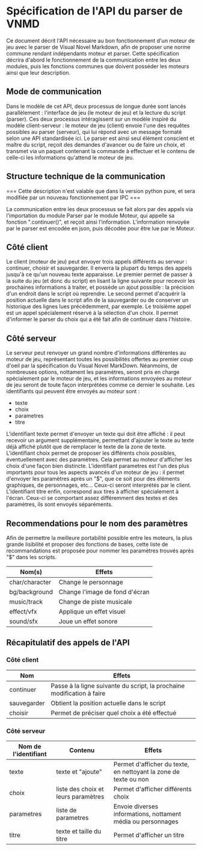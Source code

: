 # Spécification de l'API du parser de VNMD

Ce document décrit l'API nécessaire au bon fonctionnement d'un moteur de jeu
avec le parser de Visual Novel Markdown, afin de proposer une norme commune
rendant indépendants moteur et parser.
Cette spécification décrira d'abord le fonctionnement de la communication entre
les deux modules, puis les fonctions communes que doivent posséder les moteurs
ainsi que leur description.

## Mode de communication

Dans le modèle de cet API, deux processus de longue durée sont lancés
parallèlement : l'interface de jeu (le moteur de jeu) et la lecture du script
(parser). Ces deux processus intéragissent sur un modèle inspiré du modèle
client-serveur : le moteur de jeu (client) envoie l'une des requêtes possibles
au parser (serveur), qui lui répond avec un message formaté selon une API
standardisée ici.
Le parser est ainsi seul élément conscient et maître du script, reçoit des
demandes d'avancer ou de faire un choix, et transmet via un paquet contenant la
commande à effectuer et le contenu de celle-ci les informations qu'attend le
moteur de jeu.

## Structure technique de la communication

=== Cette description n'est valable que dans la version python pure, et sera
modifiée par un nouveau fonctionnement par IPC ===

La communication entre les deux processus se fait alors par des appels via
l'importation du module Parser par le module Moteur, qui appelle sa fonction
".continuer()", et reçoit ainsi l'information. L'information renvoyée par le
parser est encodée en json, puis décodée pour être lue par le Moteur.

## Côté client

Le client (moteur de jeu) peut envoyer trois appels différents au serveur :
continuer, choisir et sauvegarder. Il enverra la plupart du temps des appels
jusqu'à ce qu'un nouveau texte apparaisse.
Le premier permet de passer à la suite du jeu (et donc du script) en lisant la
ligne suivante pour recevoir les prochaines informations à traiter, et possède un
ajout possible : la précision d'un endroit dans le script où reprendre.
Le second permet d'acquérir la position actuelle dans le script afin de la
sauvegarder ou de conserver un historique des lignes lues précédemment, par exemple.
Le troisième appel est un appel spécialement réservé à la sélection d'un choix.
Il permet d'informer le parser du choix qui a été fait afin de continuer dans
l'histoire.

## Côté serveur

Le serveur peut renvoyer un grand nombre d'informations différentes au moteur de
jeu, représentant toutes les possibilités offertes au premier coup d'oeil par la
spécification du Visual Novel MarkDown. Néanmoins, de nombreuses options,
nottament les paramètres, seront pris en charge spécialement par le moteur de
jeu, et les informations envoyées au moteur de jeu seront de toute façon
interprétées comme ce dernier le souhaite.
Les identifiants qui peuvent être envoyés au moteur sont :
- texte
- choix
- parametres
- titre

L'identifiant texte permet d'envoyer un texte qui doit être affiché : il peut
recevoir un argument supplémentaire, permettant d'ajouter le texte au texte déjà
affiché plutôt que de remplacer le texte de la zone de texte.
L'identifiant choix permet de proposer les différents choix possibles,
éventuellement avec des paramètres. Cela permet au moteur d'afficher les choix
d'une façon bien distincte.
L'identifiant parametres est l'un des plus importants pour tous les aspects
avancés d'un moteur de jeu : il permet d'envoyer les paramètres après un "$",
que ce soit pour des éléments graphiques, de personnages, etc... Ceux-ci seront
interprétés par le client.
L'identifiant titre enfin, correspond aux tires à afficher spécialement à
l'écran. Ceux-ci se comportant assez différemment des textes et des paramètres,
ils sont envoyés séparéments.

## Recommendations pour le nom des paramètres

Afin de permettre la meilleure portabilité possible entre les moteurs, la plus
grande lisibilité et proposer des fonctions de bases, cette liste de
recommandations est proposée pour nommer les paramètres trouvés après "$" dans
les scripts.

Nom(s) | Effets
-------|-------
char/character | Change le personnage
bg/background | Change l'image de fond d'écran
music/track | Change de piste musicale
effect/vfx | Applique un effet visuel
sound/sfx | Joue un effet sonore

## Récapitulatif des appels de l'API
### Côté client
Nom | Effets
----|-------
continuer | Passe à la ligne suivante du script, la prochaine modification à faire
sauvegarder | Obtient la position actuelle dans le script
choisir | Permet de préciser quel choix a été effectué

### Côté serveur
Nom de l'identifiant | Contenu | Effets
---------------------|---------|-------
texte | texte et "ajoute" | Permet d'afficher du texte, en nettoyant la zone de texte ou non
choix | liste des choix et leurs paramètres | Permet d'afficher différents choix
parametres | liste de parametres | Envoie diverses informations, nottament média ou personnages
titre | texte et taille du titre | Permet d'afficher un titre
